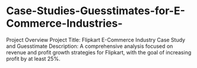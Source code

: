 # Case-Studies-Guesstimates-for-E-Commerce-Industries-

Project Overview
Project Title: Flipkart E-Commerce Industry Case Study and Guesstimate
Description: A comprehensive analysis focused on revenue and profit growth strategies for Flipkart, with the goal of increasing profit by at least 25%.
